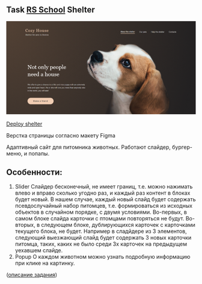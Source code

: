## Task [RS School](https://rs.school/) Shelter

![](https://github.com/IrenaKowalewska/shelter/blob/main/assets/shelter-img.png)

[Deploy shelter](https://rolling-scopes-school.github.io/irenakowalewska-JS2020Q3/shelter/pages/main/index.html) 

Верстка страницы согласно макету Figma

Адаптивный сайт для питомника животных. Работают слайдер, бургер-меню, и попапы.

## Особенности:
1. Slider
Слайдер бесконечный, не имеет границ, т.е. можно нажимать влево и вправо сколько угодно раз, и каждый раз контент в блоках будет новый. В нашем случае, каждый новый слайд будет содержать псевдослучайный набор питомцев, т.е. формироваться из исходных объектов в случайном порядке, с двумя условиями. Во-первых, в самом блоке слайда карточки с птомцами повторяться не будут. Во-вторых, в следующем блоке, дублирующихся карточек с карточками текущего блока, не будет. Например в сладйдере из 3 элементов, следующий выезжающий слайд будет содержать 3 новых карточки питомца, таких, каких не было среди 3х карточек на предыдущем уехавшем слайде.
2. Popup
О каждом животном можно узнать подробную информацию при клике на картинку.

([описание задания](https://github.com/rolling-scopes-school/tasks/blob/master/tasks/markups/level-2/shelter/shelter-DOM-ru.md))
